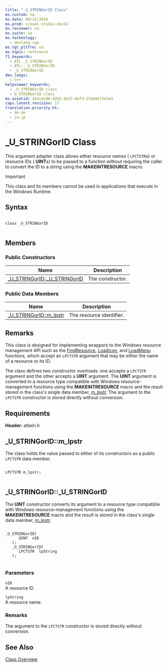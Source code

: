 ```yaml
---
title: "_U_STRINGorID Class"
ms.custom: na
ms.date: 09/22/2016
ms.prod: visual-studio-dev14
ms.reviewer: na
ms.suite: na
ms.technology: 
  - devlang-cpp
ms.tgt_pltfrm: na
ms.topic: reference
f1_keywords: 
  - ATL._U_STRINGorID
  - ATL::_U_STRINGorID
  - _U_STRINGorID
dev_langs: 
  - C++
helpviewer_keywords: 
  - _U_STRINGorID class
  - U_STRINGorID class
ms.assetid: 443cdc00-d265-4b27-8ef3-2feb95f3e5e3
caps.latest.revision: 17
translation.priority.ht: 
  - de-de
  - ja-jp
---
```

# _U_STRINGorID Class
This argument adapter class allows either resource names ( `LPCTSTR`s) or resource IDs (            **UINT**s) to be passed to a function without requiring the caller to convert the ID to a string using the **MAKEINTRESOURCE** macro.  
  
> [!IMPORTANT]
>  This class and its members cannot be used in applications that execute in the Windows Runtime.  
  
## Syntax  
  
```  
  
class _U_STRINGorID  
  
```  
  
## Members  
  
### Public Constructors  
  
|Name|Description|  
|----------|-----------------|  
|[_U_STRINGorID::_U_STRINGorID](../vs140/_u_stringorid--_u_stringorid.md)|The constructor.|  
  
### Public Data Members  
  
|Name|Description|  
|----------|-----------------|  
|[_U_STRINGorID::m_lpstr](../vs140/_u_stringorid--m_lpstr.md)|The resource identifier.|  
  
## Remarks  
 This class is designed for implementing wrappers to the Windows resource management API such as the [FindResource](http://msdn.microsoft.com/library/windows/desktop/ms648042), [LoadIcon](http://msdn.microsoft.com/library/windows/desktop/ms648072), and [LoadMenu](http://msdn.microsoft.com/library/windows/desktop/ms647990) functions, which accept an `LPCTSTR` argument that may be either the name of a resource or its ID.  
  
 The class defines two constructor overloads: one accepts a `LPCTSTR` argument and the other accepts a **UINT** argument. The **UINT** argument is converted to a resource type compatible with Windows resource-management functions using the **MAKEINTRESOURCE** macro and the result stored in the class's single data member, [m_lpstr](../vs140/_u_stringorid--m_lpstr.md). The argument to the `LPCTSTR` constructor is stored directly without conversion.  
  
## Requirements  
 **Header:** atlwin.h  
  
##  <a name="_u_stringorid__m_lpstr"></a>  _U_STRINGorID::m_lpstr  
 The class holds the value passed to either of its constructors as a public `LPCTSTR` data member.  
  
```  
  
LPCTSTR m_lpstr;  
  
```  
  
##  <a name="_u_stringorid___u_stringorid"></a>  _U_STRINGorID::_U_STRINGorID  
 The **UINT** constructor converts its argument to a resource type compatible with Windows resource-management functions using the **MAKEINTRESOURCE** macro and the result is stored in the class's single data member, [m_lpstr](../vs140/_u_stringorid--m_lpstr.md).  
  
```  
  
_U_STRINGorID(  
      UINT  nID  
   );  
   _U_STRINGorID(  
      LPCTSTR  lpString  
   );  
  
```  
  
### Parameters  
 `nID`  
 A resource ID.  
  
 `lpString`  
 A resource name.  
  
### Remarks  
 The argument to the `LPCTSTR` constructor is stored directly without conversion.  
  
## See Also  
 [Class Overview](../vs140/atl-class-overview.md)